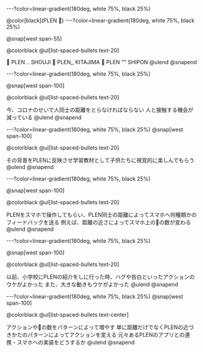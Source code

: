 ---?color=linear-gradient(180deg, white 75%, black 25%)

@color[black](PLEN 💛)
---?color=linear-gradient(180deg, white 75%, black 25%)

@snap[west span-55]

@colorblack
@ul[list-spaced-bullets text-20]

💛 PLEN .. SHOUJI
💛 PLEN,, KITAJIMA
💛 PLEN "" SHIPON
@ulend @snapend

---?color=linear-gradient(180deg, white 75%, black 25%)

@snap[west span-100]

@colorblack
@ul[list-spaced-bullets text-20]

今、コロナのせいで人同士の距離をとらなければならない
人と接触する機会が減っている
@ulend @snapend

---?color=linear-gradient(180deg, white 75%, black 25%) @snap[west span-100]

@colorblack
@ul[list-spaced-bullets text-20]

その背景をPLENに反映させ学習教材として子供たちに視覚的に楽しんでもらう
@ulend @snapend

---?color=linear-gradient(180deg, white 75%, black 25%)

@snap[west span-100]

@colorblack
@ul[list-spaced-bullets text-20]

PLENをスマホで操作してもらい、PLEN同士の距離によってスマホへ何種類かのフィードバックを送る
例えば、距離の近さによってスマホ上の💛の数が変わる
@ulend @snapend

---?color=linear-gradient(180deg, white 75%, black 25%)

@snap[west span-100]

@colorblack
@ul[list-spaced-bullets text-20]

以前、小学校にPLENの紹介をしに行った時、ハグや告白といったアクションのウケがよかった
また、大きな動きもウケがよかった
@ulend @snapend

---?color=linear-gradient(180deg, white 75%, black 25%) @snap[west span-100]

@colorblack
@ul[list-spaced-bullets text-center]

アクションや💛の数をパターンによって増やす
単に距離だけでなくPLENの近づきかたのパターンによってアクションを変える
元々あるPLENのアプリとの連携・スマホへの実装をどうするか
@ulend @snapend
